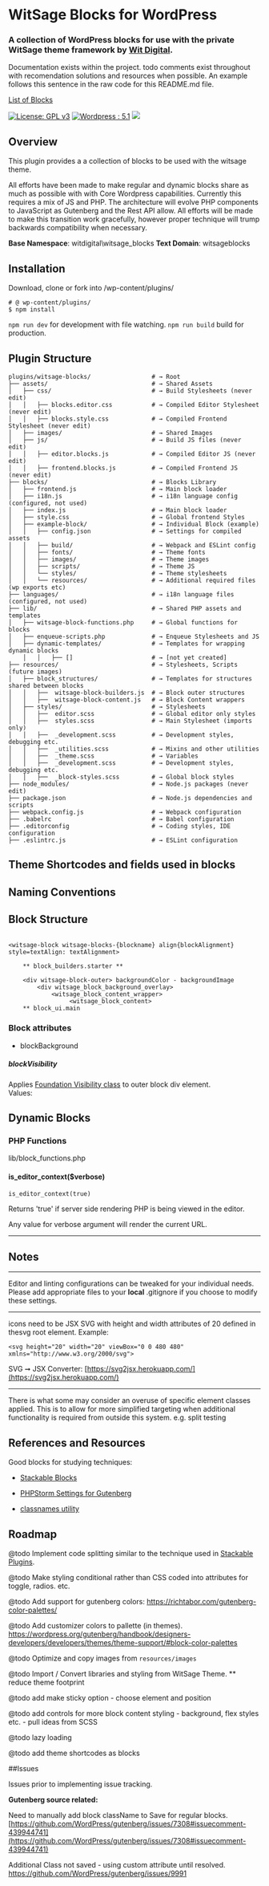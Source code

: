 # WitSage Blocks for WordPress


### A collection of WordPress blocks for use with the private WitSage theme framework by [Wit Digital](https://witdelivers.com/).

Documentation exists within the project. todo comments exist throughout with recomendation solutions and resources when possible. An example follows this sentence in the raw code for this README.md file.

[List of Blocks](blocks.MD)

<!--@todo implement https://github.com/apps/todo-->
<!--@todo implement https://docs.travis-ci.com-->

[![License: GPL v3](https://img.shields.io/badge/License-GPL%20v3-blue.svg)](http://www.gnu.org/licenses/gpl-3.0.html)
[![Wordpress : 5.1](https://img.shields.io/badge/WordPress-v5.1%20Tested-brightgreen.svg)](https://github.com/WordPress/WordPress)
![](https://img.shields.io/github/issues/ryanemitchell/witsage-blocks.svg?style=flat)

## Overview

This plugin provides a a collection of blocks to be used with the witsage theme. 

All efforts have been made to make regular and dynamic blocks share as much as possible with with Core Wordpress capabilities.  Currently this requires a mix of JS and PHP. The architecture will evolve PHP components to JavaScript as Gutenberg and the Rest API allow. All efforts will be made to make this transition work gracefully, however proper technique will trump backwards compatibility when necessary.

**Base Namespace**: witdigital\witsage_blocks
**Text Domain**: witsageblocks




## Installation

Download, clone or fork into /wp-content/plugins/

```shell
# @ wp-content/plugins/
$ npm install
```
`npm run dev` for development with file watching.
`npm run build` build for production.


## Plugin Structure


```shell
plugins/witsage-blocks/                 # → Root
├── assets/                             # → Shared Assets
│   ├── css/                            # → Build Stylesheets (never edit)
│   │   ├── blocks.editor.css           # → Compiled Editor Stylesheet (never edit)
│   │   ├── blocks.style.css            # → Compiled Frontend Stylesheet (never edit)
│   ├── images/                         # → Shared Images
│   ├── js/                             # → Build JS files (never edit)
│   │   ├── editor.blocks.js            # → Compiled Editor JS (never edit)
│   │   ├── frontend.blocks.js          # → Compiled Frontend JS (never edit)
├── blocks/                             # → Blocks Library
│   ├── frontend.js                     # → Main block loader
│   ├── i18n.js                         # → i18n language config (configured, not used)
│   ├── index.js                        # → Main block loader
│   ├── style.css                       # → Global frontend Styles
│   ├── example-block/                  # → Individual Block (example)
│   │   ├── config.json                 # → Settings for compiled assets
│   │   ├── build/                      # → Webpack and ESLint config
│   │   ├── fonts/                      # → Theme fonts
│   │   ├── images/                     # → Theme images
│   │   ├── scripts/                    # → Theme JS
│   │   └── styles/                     # → Theme stylesheets
│   │   └── resources/                  # → Additional required files (wp exports etc)
├── languages/                          # → i18n language files (configured, not used)
├── lib/                                # → Shared PHP assets and templates
│   ├── witsage-block-functions.php     # → Global functions for blocks
│   ├── enqueue-scripts.php             # → Enqueue Stylesheets and JS
│   ├── dynamic-templates/              # → Templates for wrapping dynamic blocks
    │   │   ├── []                      # → [not yet created]
├── resources/                          # → Stylesheets, Scripts (future images)
│   ├── block_structures/               # → Templates for structures shared between blocks
│   │   ├──  witsage-block-builders.js  # → Block outer structures
│   │   ├──  witsage-block-content.js   # → Block Content wrappers
│   ├── styles/                         # → Stylesheets
│   │   ├──  editor.scss                # → Global editor only styles
│   │   ├──  styles.scss                # → Main Stylesheet (imports only)
│   │   ├──  _development.scss          # → Development styles, debugging etc.
│   │   ├──  _utilities.scss            # → Mixins and other utilities
│   │   ├──  _theme.scss                # → Variables
│   │   ├──  _development.scss          # → Development styles, debugging etc.
│   │   ├──  _block-styles.scss         # → Global block styles
├── node_modules/                       # → Node.js packages (never edit)
├── package.json                        # → Node.js dependencies and scripts
├── webpack.config.js                   # → Webpack configuration
├── .babelrc                            # → Babel configuration
├── .editorconfig                       # → Coding styles, IDE configuration
├── .eslintrc.js                        # → ESLint configuration
```
## Theme Shortcodes and fields used in blocks
<!--@todo add Witsage theme components used in this project.-->

## Naming Conventions

    


## Block Structure


```

<witsage-block witsage-blocks-{blockname} align{blockAlignment} style=textAlign: textAlignment>

    ** block_builders.starter **
    
    <div witsage-block-outer> backgroundColor - backgroundImage
        <div witsage_block_background_overlay>
            <witsage_block_content_wrapper>
                 <witsage_block_content>
    ** block_ui.main

```


### Block attributes

* blockBackground


#####  blockVisibility

Applies [Foundation Visibility class](https://foundation.zurb.com/sites/docs/visibility.html) to outer block div element.  
Values:
    
        


## Dynamic Blocks
### PHP Functions
lib/block_functions.php
#### is_editor_context($verbose)

```
is_editor_context(true)
```

Returns 'true' if server side rendering PHP is being viewed in the editor.

Any value for verbose argument will render the current URL.

-------

## Notes

-------

Editor and linting configurations can be tweaked for your individual needs. Please add appropriate files to your **local** .gitignore if you choose to modify these settings.
 
-------


icons need to be JSX SVG with height and width attributes of 20 defined in thesvg root element. Example:

`<svg height="20" width="20" viewBox="0 0 480 480"  xmlns="http://www.w3.org/2000/svg">`

SVG ➞ JSX Converter:  [https://svg2jsx.herokuapp.com/](https://svg2jsx.herokuapp.com/)

-------

There is what some may consider an overuse of specific element classes applied. This is to allow for more simplified targeting when additional functionality is required from outside this system. e.g. split testing

## References and Resources

Good blocks for studying techniques:
* [Stackable Blocks](https://github.com/gambitph/Stackable)

*  [PHPStorm Settings for Gutenberg ](https://gist.github.com/ryo-utsunomiya/768e68d574faaba40756c0a26800b17d)

* [classnames utility](https://github.com/JedWatson/classnames)


## Roadmap

@todo Implement code splitting similar to the technique used in [Stackable Plugins](https://github.com/gambitph/Stackable/blob/master/src/blocks.js).

@todo Make styling conditional rather than CSS coded into attributes for toggle, radios. etc.

@todo Add support for gutenberg colors: https://richtabor.com/gutenberg-color-palettes/

@todo Add customizer colors to pallette (in themes). https://wordpress.org/gutenberg/handbook/designers-developers/developers/themes/theme-support/#block-color-palettes

@todo Optimize and copy images from `resources/images`

@todo Import / Convert libraries and styling from WitSage Theme. ** reduce theme footprint

@todo add make sticky option - choose element and position

@todo add controls for more block content styling - background, flex styles etc. - pull  ideas from SCSS

@todo lazy loading

@todo add theme shortcodes as blocks


##Issues

Issues prior to implementing issue tracking.

**Gutenberg source related:**

Need to manually add block className to Save for regular blocks. 
[https://github.com/WordPress/gutenberg/issues/7308#issuecomment-439944741](https://github.com/WordPress/gutenberg/issues/7308#issuecomment-439944741)

Additional Class not saved - using custom attribute until resolved.
https://github.com/WordPress/gutenberg/issues/9991
